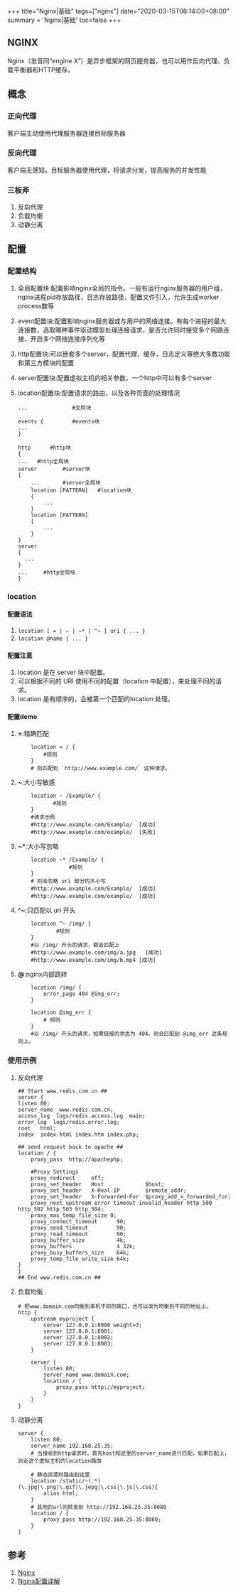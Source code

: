 +++
title="Nginx|基础"
tags=["nginx"]
date="2020-03-15T06:14:00+08:00"
summary = 'Nginx|基础'
toc=false
+++

NGINX
-----

Nginx（发音同“engine X”）是异步框架的网页服务器，也可以用作反向代理、负载平衡器和HTTP缓存。

概念
----

### 正向代理

客户端主动使用代理服务器连接目标服务器

### 反向代理

客户端无感知，目标服务器使用代理，将请求分发，提高服务的并发性能

### 三板斧

1.	反向代理
2.	负载均衡
3.	动静分离

配置
----

### 配置结构

1.	全局配置块:配置影响nginx全局的指令。一般有运行nginx服务器的用户组，nginx进程pid存放路径，日志存放路径，配置文件引入，允许生成worker process数等
2.	event配置块:配置影响nginx服务器或与用户的网络连接。有每个进程的最大连接数，选取哪种事件驱动模型处理连接请求，是否允许同时接受多个网路连接，开启多个网络连接序列化等
3.	http配置块:可以嵌套多个server，配置代理，缓存，日志定义等绝大多数功能和第三方模块的配置
4.	server配置块:配置虚拟主机的相关参数，一个http中可以有多个server
5.	location配置块:配置请求的路由，以及各种页面的处理情况

	```shell
	...              #全局块

	events {         #events块
	...
	}

	http      #http块
	{
	...   #http全局块
	server        #server块
	{
	    ...       #server全局块
	    location [PATTERN]   #location块
	    {
	        ...
	    }
	    location [PATTERN]
	    {
	        ...
	    }
	}
	server
	{
	  ...
	}
	...     #http全局块
	}
	```

### location

#### 配置语法

1.	`location [ = | ~ | ~* | ^~ ] uri { ... }`
2.	`location @name { ... }`

#### 配置注意

1.	location 是在 server 块中配置。
2.	可以根据不同的 URI 使用不同的配置（location 中配置），来处理不同的请求。
3.	location 是有顺序的，会被第一个匹配的location 处理。

#### 配置demo

1.	**=**:精确匹配

	```shell
	    location = / {
	        #规则
	    }
	    # 则匹配到 `http://www.example.com/` 这种请求。
	```

2.	**~**:大小写敏感

	```shell
	    location ~ /Example/ {
	           #规则
	    }
	    #请求示例
	    #http://www.example.com/Example/  [成功]
	    #http://www.example.com/example/  [失败]
	```

3.	**~\***:大小写忽略

	```shell
	    location ~* /Example/ {
	                #规则
	    }
	    # 则会忽略 uri 部分的大小写
	    #http://www.example.com/Example/  [成功]
	    #http://www.example.com/example/  [成功]
	```

4.	**^~**:只匹配以 uri 开头

	```shell
	    location ^~ /img/ {
	            #规则
	    }
	    #以 /img/ 开头的请求，都会匹配上
	    #http://www.example.com/img/a.jpg   [成功]
	    #http://www.example.com/img/b.mp4 [成功]
	```

5.	**@**:nginx内部跳转

	```shell
	    location /img/ {
	        error_page 404 @img_err;
	    }

	    location @img_err {
	        # 规则
	    }
	    #以 /img/ 开头的请求，如果链接的状态为 404。则会匹配到 @img_err 这条规则上。
	```

### 使用示例

1.	反向代理

	```shell
	## Start www.redis.com.cn ##
	server {
	listen 80;
	server_name  www.redis.com.cn;
	access_log  logs/redis.access.log  main;
	error_log  logs/redis.error.log;
	root   html;
	index  index.html index.htm index.php;

	## send request back to apache ##
	location / {
	    proxy_pass  http://apachephp;

	    #Proxy Settings
	    proxy_redirect     off;
	    proxy_set_header   Host             $host;
	    proxy_set_header   X-Real-IP        $remote_addr;
	    proxy_set_header   X-Forwarded-For  $proxy_add_x_forwarded_for;
	    proxy_next_upstream error timeout invalid_header http_500 http_502 http_503 http_504;
	    proxy_max_temp_file_size 0;
	    proxy_connect_timeout      90;
	    proxy_send_timeout         90;
	    proxy_read_timeout         90;
	    proxy_buffer_size          4k;
	    proxy_buffers              4 32k;
	    proxy_busy_buffers_size    64k;
	    proxy_temp_file_write_size 64k;
	}
	}
	## End www.redis.com.cn ##
	```

2.	负载均衡

	```shell
	# 把www.domain.com均衡到本机不同的端口，也可以改为均衡到不同的地址上。
	http {
	    upstream myproject {
	        server 127.0.0.1:8000 weight=3;
	        server 127.0.0.1:8001;
	        server 127.0.0.1:8002;
	        server 127.0.0.1:8003;
	    }

	    server {
	        listen 80;
	        server_name www.domain.com;
	        location / {
	            proxy_pass http://myproject;
	        }
	    }
	}
	```

3.	动静分离

	```shell
	server {
	    listen 80;
	    server_name 192.168.25.35; 
	    # 当接收到http请求时，首先host和这里的server_name进行匹配，如果匹配上，则走这个虚拟主机的location路由

	    # 静态资源则路由到这里
	    location /static/~(.*)(\.jpg|\.png|\.gif|\.jepg|\.css|\.js|\.css){
	        alias html;
	    }
	    # 其他的url则转发到 http://192.168.25.35:8080
	    location / {
	        proxy_pass http://192.168.25.35:8080;
	    }
	}
	```

参考
----

1.	[Nginx](https://zh.wikipedia.org/wiki/Nginx)
2.	[Nginx配置详解](https://www.runoob.com/w3cnote/nginx-setup-intro.html)

